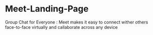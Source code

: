 # Meet-Landing-Page
 Group Chat for Everyone : Meet makes it easy to connect wither others face-to-face virtually and callaborate across any device
